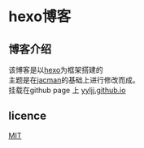 # hexo博客

## 博客介绍
该博客是以[hexo](https://hexo.io)为框架搭建的   
主题是在[jacman](https://github.com/wuchong/jacman)的基础上进行修改而成。   
挂载在github page 上 [yyljj.github.io](http://yyljj.github.io)    
## licence
[MIT](/LICENCE.md)
